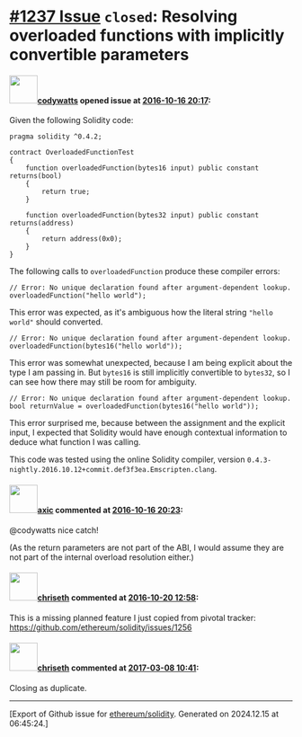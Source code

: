 # [\#1237 Issue](https://github.com/ethereum/solidity/issues/1237) `closed`: Resolving overloaded functions with implicitly convertible parameters

#### <img src="https://avatars.githubusercontent.com/u/6081701?u=1f6e1161dba35bee194be50da9203e3c56ac4d66&v=4" width="50">[codywatts](https://github.com/codywatts) opened issue at [2016-10-16 20:17](https://github.com/ethereum/solidity/issues/1237):

Given the following Solidity code:

```
pragma solidity ^0.4.2;

contract OverloadedFunctionTest
{
    function overloadedFunction(bytes16 input) public constant returns(bool)
    {
        return true;
    }

    function overloadedFunction(bytes32 input) public constant returns(address)
    {
        return address(0x0);
    }
}
```

The following calls to `overloadedFunction` produce these compiler errors:

```
// Error: No unique declaration found after argument-dependent lookup.
overloadedFunction("hello world");
```

This error was expected, as it's ambiguous how the literal string `"hello world"` should converted.

```
// Error: No unique declaration found after argument-dependent lookup.
overloadedFunction(bytes16("hello world"));
```

This error was somewhat unexpected, because I am being explicit about the type I am passing in. But `bytes16` is still implicitly convertible to `bytes32`, so I can see how there may still be room for ambiguity.

```
// Error: No unique declaration found after argument-dependent lookup.
bool returnValue = overloadedFunction(bytes16("hello world"));
```

This error surprised me, because between the assignment and the explicit input, I expected that Solidity would have enough contextual information to deduce what function I was calling.

This code was tested using the online Solidity compiler, version `0.4.3-nightly.2016.10.12+commit.def3f3ea.Emscripten.clang`.


#### <img src="https://avatars.githubusercontent.com/u/20340?v=4" width="50">[axic](https://github.com/axic) commented at [2016-10-16 20:23](https://github.com/ethereum/solidity/issues/1237#issuecomment-254072101):

@codywatts nice catch!

(As the return parameters are not part of the ABI, I would assume they are not part of the internal overload resolution either.)

#### <img src="https://avatars.githubusercontent.com/u/9073706?v=4" width="50">[chriseth](https://github.com/chriseth) commented at [2016-10-20 12:58](https://github.com/ethereum/solidity/issues/1237#issuecomment-255098464):

This is a missing planned feature I just copied from pivotal tracker: https://github.com/ethereum/solidity/issues/1256

#### <img src="https://avatars.githubusercontent.com/u/9073706?v=4" width="50">[chriseth](https://github.com/chriseth) commented at [2017-03-08 10:41](https://github.com/ethereum/solidity/issues/1237#issuecomment-285007763):

Closing as duplicate.


-------------------------------------------------------------------------------



[Export of Github issue for [ethereum/solidity](https://github.com/ethereum/solidity). Generated on 2024.12.15 at 06:45:24.]
